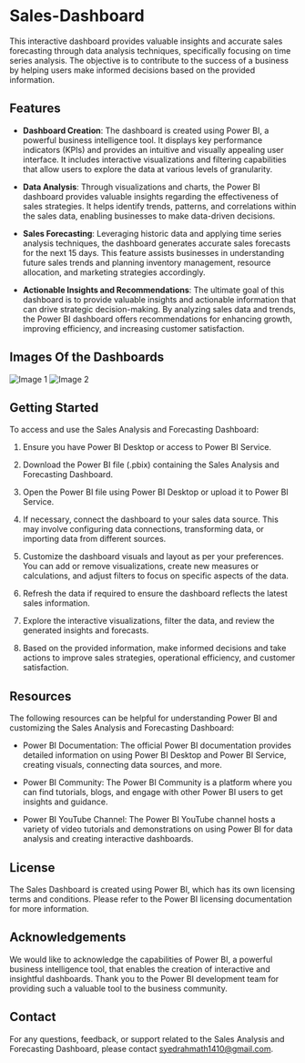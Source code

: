 # Sales-Dashboard

This interactive dashboard provides valuable insights and accurate sales forecasting through data analysis techniques, specifically focusing on time series analysis. The objective is to contribute to the success of a business by helping users make informed decisions based on the provided information.

## Features

- **Dashboard Creation**: The dashboard is created using Power BI, a powerful business intelligence tool. It displays key performance indicators (KPIs) and provides an intuitive and visually appealing user interface. It includes interactive visualizations and filtering capabilities that allow users to explore the data at various levels of granularity.

- **Data Analysis**: Through visualizations and charts, the Power BI dashboard provides valuable insights regarding the effectiveness of sales strategies. It helps identify trends, patterns, and correlations within the sales data, enabling businesses to make data-driven decisions.

- **Sales Forecasting**: Leveraging historic data and applying time series analysis techniques, the dashboard generates accurate sales forecasts for the next 15 days. This feature assists businesses in understanding future sales trends and planning inventory management, resource allocation, and marketing strategies accordingly.

- **Actionable Insights and Recommendations**: The ultimate goal of this dashboard is to provide valuable insights and actionable information that can drive strategic decision-making. By analyzing sales data and trends, the Power BI dashboard offers recommendations for enhancing growth, improving efficiency, and increasing customer satisfaction.

## Images Of the Dashboards

![Image 1](https://example.com/image.jpg)
![Image 2](https://example.com/image.jpg)


## Getting Started

To access and use the Sales Analysis and Forecasting Dashboard:

1. Ensure you have Power BI Desktop or access to Power BI Service.

2. Download the Power BI file (.pbix) containing the Sales Analysis and Forecasting Dashboard.

3. Open the Power BI file using Power BI Desktop or upload it to Power BI Service.

4. If necessary, connect the dashboard to your sales data source. This may involve configuring data connections, transforming data, or importing data from different sources.

5. Customize the dashboard visuals and layout as per your preferences. You can add or remove visualizations, create new measures or calculations, and adjust filters to focus on specific aspects of the data.

6. Refresh the data if required to ensure the dashboard reflects the latest sales information.

7. Explore the interactive visualizations, filter the data, and review the generated insights and forecasts.

8. Based on the provided information, make informed decisions and take actions to improve sales strategies, operational efficiency, and customer satisfaction.

## Resources

The following resources can be helpful for understanding Power BI and customizing the Sales Analysis and Forecasting Dashboard:

- Power BI Documentation: The official Power BI documentation provides detailed information on using Power BI Desktop and Power BI Service, creating visuals, connecting data sources, and more.

- Power BI Community: The Power BI Community is a platform where you can find tutorials, blogs, and engage with other Power BI users to get insights and guidance.

- Power BI YouTube Channel: The Power BI YouTube channel hosts a variety of video tutorials and demonstrations on using Power BI for data analysis and creating interactive dashboards.

## License

The Sales Dashboard is created using Power BI, which has its own licensing terms and conditions. Please refer to the Power BI licensing documentation for more information.

## Acknowledgements

We would like to acknowledge the capabilities of Power BI, a powerful business intelligence tool, that enables the creation of interactive and insightful dashboards. Thank you to the Power BI development team for providing such a valuable tool to the business community.

## Contact

For any questions, feedback, or support related to the Sales Analysis and Forecasting Dashboard, please contact syedrahmath1410@gmail.com.
